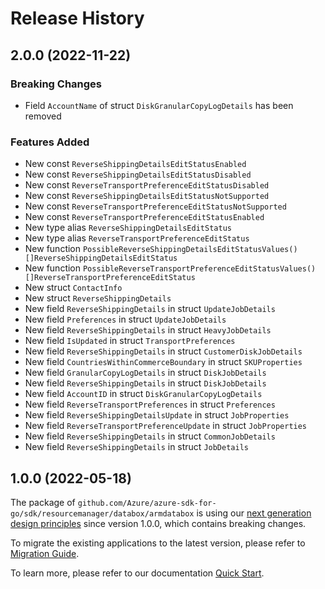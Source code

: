 # Release History

## 2.0.0 (2022-11-22)
### Breaking Changes

- Field `AccountName` of struct `DiskGranularCopyLogDetails` has been removed

### Features Added

- New const `ReverseShippingDetailsEditStatusEnabled`
- New const `ReverseShippingDetailsEditStatusDisabled`
- New const `ReverseTransportPreferenceEditStatusDisabled`
- New const `ReverseShippingDetailsEditStatusNotSupported`
- New const `ReverseTransportPreferenceEditStatusNotSupported`
- New const `ReverseTransportPreferenceEditStatusEnabled`
- New type alias `ReverseShippingDetailsEditStatus`
- New type alias `ReverseTransportPreferenceEditStatus`
- New function `PossibleReverseShippingDetailsEditStatusValues() []ReverseShippingDetailsEditStatus`
- New function `PossibleReverseTransportPreferenceEditStatusValues() []ReverseTransportPreferenceEditStatus`
- New struct `ContactInfo`
- New struct `ReverseShippingDetails`
- New field `ReverseShippingDetails` in struct `UpdateJobDetails`
- New field `Preferences` in struct `UpdateJobDetails`
- New field `ReverseShippingDetails` in struct `HeavyJobDetails`
- New field `IsUpdated` in struct `TransportPreferences`
- New field `ReverseShippingDetails` in struct `CustomerDiskJobDetails`
- New field `CountriesWithinCommerceBoundary` in struct `SKUProperties`
- New field `GranularCopyLogDetails` in struct `DiskJobDetails`
- New field `ReverseShippingDetails` in struct `DiskJobDetails`
- New field `AccountID` in struct `DiskGranularCopyLogDetails`
- New field `ReverseTransportPreferences` in struct `Preferences`
- New field `ReverseShippingDetailsUpdate` in struct `JobProperties`
- New field `ReverseTransportPreferenceUpdate` in struct `JobProperties`
- New field `ReverseShippingDetails` in struct `CommonJobDetails`
- New field `ReverseShippingDetails` in struct `JobDetails`


## 1.0.0 (2022-05-18)

The package of `github.com/Azure/azure-sdk-for-go/sdk/resourcemanager/databox/armdatabox` is using our [next generation design principles](https://azure.github.io/azure-sdk/general_introduction.html) since version 1.0.0, which contains breaking changes.

To migrate the existing applications to the latest version, please refer to [Migration Guide](https://aka.ms/azsdk/go/mgmt/migration).

To learn more, please refer to our documentation [Quick Start](https://aka.ms/azsdk/go/mgmt).